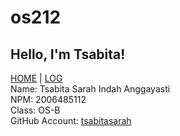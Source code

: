 # os212
## Hello, I'm Tsabita!
[HOME](.) | [LOG](TXT/mylog.txt) <br>
Name: Tsabita Sarah Indah Anggayasti <br>
NPM: 2006485112 <br>
Class: OS-B <br>
GitHub Account: [tsabitasarah](https://github.com/tsabitasarah)
